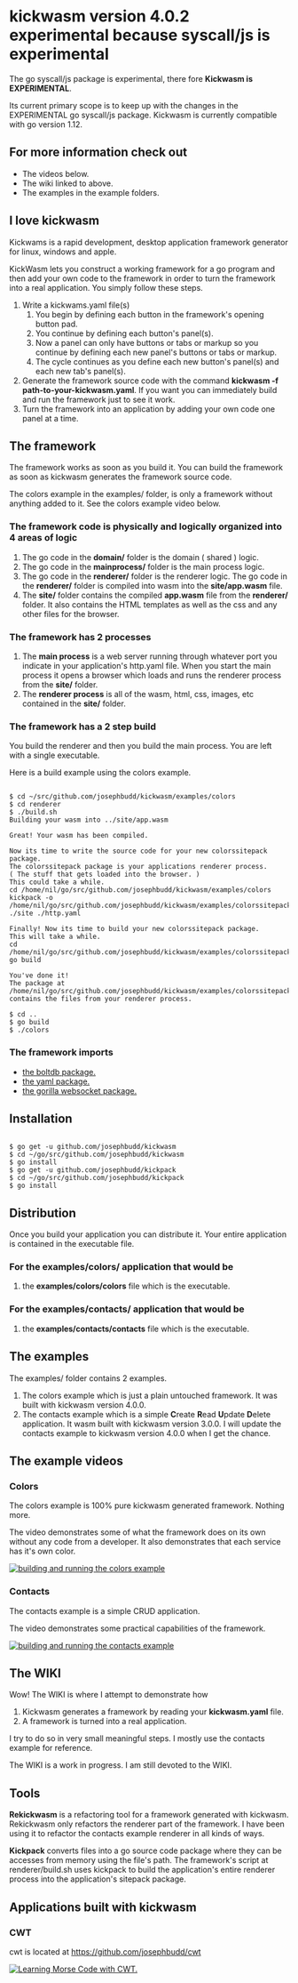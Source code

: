 # kickwasm version 4.0.2 experimental because syscall/js is experimental

The go syscall/js package is experimental, there fore **Kickwasm is EXPERIMENTAL**.

Its current primary scope is to keep up with the changes in the EXPERIMENTAL go syscall/js package. Kickwasm is currently compatible with go version 1.12.

## For more information check out

* The videos below.
* The wiki linked to above.
* The examples in the example folders.

## I love kickwasm

Kickwams is a rapid development, desktop application framework generator for linux, windows and apple.

KickWasm lets you construct a working framework for a go program and then add your own code to the framework in order to turn the framework into a real application. You simply follow these steps.

1. Write a kickwams.yaml file(s)
    1. You begin by defining each button in the framework's opening button pad.
    1. You continue by defining each button's panel(s).
    1. Now a panel can only have buttons or tabs or markup so you continue by defining each new panel's buttons or tabs or markup.
    1. The cycle continues as you define each new button's panel(s) and each new tab's panel(s).
1. Generate the framework source code with the command **kickwasm -f path-to-your-kickwasm.yaml**. If you want you can immediately build and run the framework just to see it work.
1. Turn the framework into an application by adding your own code one panel at a time.

## The framework

The framework works as soon as you build it. You can build the framework as soon as kickwasm generates the framework source code.

The colors example in the examples/ folder, is only a framework without anything added to it. See the colors example video below.

### The framework code is physically and logically organized into 4 areas of logic

1. The go code in the **domain/** folder is the domain ( shared ) logic.
1. The go code in the **mainprocess/** folder is the main process logic.
1. The go code in the **renderer/** folder is the renderer logic. The go code in the **renderer/** folder is compiled into wasm into the **site/app.wasm** file.
1. The **site/** folder contains the compiled **app.wasm** file from the **renderer/** folder. It also contains the HTML templates as well as the css and any other files for the browser.

### The framework has 2 processes

1. The **main process** is a web server running through whatever port you indicate in your application's http.yaml file. When you start the main process it opens a browser which loads and runs the renderer process from the **site/** folder.
1. The **renderer process** is all of the wasm, html, css, images, etc contained in the **site/** folder.

### The framework has a 2 step build

You build the renderer and then you build the main process. You are left with a single executable.

Here is a build example using the colors example.

``` text

$ cd ~/src/github.com/josephbudd/kickwasm/examples/colors
$ cd renderer
$ ./build.sh
Building your wasm into ../site/app.wasm

Great! Your wasm has been compiled.

Now its time to write the source code for your new colorssitepack package.
The colorssitepack package is your applications renderer process.
( The stuff that gets loaded into the browser. )
This could take a while.
cd /home/nil/go/src/github.com/josephbudd/kickwasm/examples/colors
kickpack -o /home/nil/go/src/github.com/josephbudd/kickwasm/examples/colorssitepack ./site ./http.yaml

Finally! Now its time to build your new colorssitepack package.
This will take a while.
cd /home/nil/go/src/github.com/josephbudd/kickwasm/examples/colorssitepack
go build

You've done it!
The package at /home/nil/go/src/github.com/josephbudd/kickwasm/examples/colorssitepack contains the files from your renderer process.

$ cd ..
$ go build
$ ./colors

```

### The framework imports

* [the boltdb package.](https://github.com/boltdb/bolt)
* [the yaml package.](https://gopkg.in/yaml.v2)
* [the gorilla websocket package.](https://github.com/gorilla/websocket)

## Installation

``` text

$ go get -u github.com/josephbudd/kickwasm
$ cd ~/go/src/github.com/josephbudd/kickwasm
$ go install
$ go get -u github.com/josephbudd/kickpack
$ cd ~/go/src/github.com/josephbudd/kickpack
$ go install

```

## Distribution

Once you build your application you can distribute it. Your entire application is contained in the executable file.

### For the examples/colors/ application that would be

1. the **examples/colors/colors** file which is the executable.

### For the examples/contacts/ application that would be

1. the **examples/contacts/contacts** file which is the executable.

## The examples

The examples/ folder contains 2 examples.

1. The colors example which is just a plain untouched framework. It was built with kickwasm version 4.0.0.
1. The contacts example which is a simple **C**reate **R**ead **U**pdate **D**elete application. It wasm built with kickwasm version 3.0.0. I will update the contacts example to kickwasm version 4.0.0 when I get the chance.

## The example videos

### Colors

The colors example is 100% pure kickwasm generated framework. Nothing more.

The video demonstrates some of what the framework does on its own without any code from a developer. It also demonstrates that each service has it's own color.

[![building and running the colors example](https://i.vimeocdn.com/video/744492343_640.webp)](https://vimeo.com/305091395)

### Contacts

The contacts example is a simple CRUD application.

The video demonstrates some practical capabilities of the framework.

[![building and running the contacts example](https://i.vimeocdn.com/video/744492275_640.webp)](https://vimeo.com/305091300)

## The WIKI

Wow! The WIKI is where I attempt to demonstrate how

1. Kickwasm generates a framework by reading your **kickwasm.yaml** file.
1. A framework is turned into a real application.

I try to do so in very small meaningful steps. I mostly use the contacts example for reference.

The WIKI is a work in progress. I am still devoted to the WIKI.

## Tools

**Rekickwasm** is a refactoring tool for a framework generated with kickwasm. Rekickwasm only refactors the renderer part of the framework. I have been using it to refactor the contacts example renderer in all kinds of ways.

**Kickpack** converts files into a go source code package where they can be accesses from memory using the file's path. The framework's script at renderer/build.sh uses kickpack to build the application's entire renderer process into the application's sitepack package.

## Applications built with kickwasm

### CWT

cwt is located at https://github.com/josephbudd/cwt

[![Learning Morse Code with CWT.](https://i.vimeocdn.com/video/772644525.jpg)](https://vimeo.com/328175343)